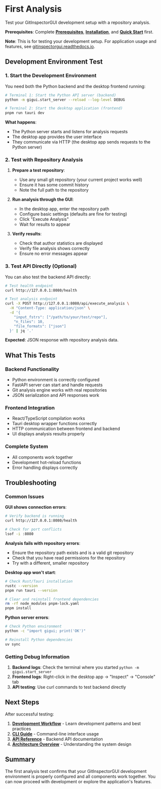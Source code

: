 # First Analysis

Test your GitInspectorGUI development setup with a repository analysis.

**Prerequisites**: Complete **[Prerequisites](01-prerequisites.md)**, **[Installation](02-installation.md)**, and **[Quick Start](03-quick-start.md)** first.

**Note**: This is for testing your development setup. For application usage and features, see [gitinspectorgui.readthedocs.io](https://gitinspectorgui.readthedocs.io/en/latest/).

## Development Environment Test

### 1. Start the Development Environment

You need both the Python backend and the desktop frontend running:

```bash
# Terminal 1: Start the Python API server (backend)
python -m gigui.start_server --reload --log-level DEBUG

# Terminal 2: Start the desktop application (frontend)
pnpm run tauri dev
```

**What happens**:

-   The Python server starts and listens for analysis requests
-   The desktop app provides the user interface
-   They communicate via HTTP (the desktop app sends requests to the Python server)

### 2. Test with Repository Analysis

1. **Prepare a test repository**:

    - Use any small git repository (your current project works well)
    - Ensure it has some commit history
    - Note the full path to the repository

2. **Run analysis through the GUI**:

    - In the desktop app, enter the repository path
    - Configure basic settings (defaults are fine for testing)
    - Click "Execute Analysis"
    - Wait for results to appear

3. **Verify results**:
    - Check that author statistics are displayed
    - Verify file analysis shows correctly
    - Ensure no error messages appear

### 3. Test API Directly (Optional)

You can also test the backend API directly:

```bash
# Test health endpoint
curl http://127.0.0.1:8080/health

# Test analysis endpoint
curl -X POST http://127.0.0.1:8080/api/execute_analysis \
  -H "Content-Type: application/json" \
  -d '{
    "input_fstrs": ["/path/to/your/test/repo"],
    "n_files": 10,
    "file_formats": ["json"]
  }' | jq '.'
```

**Expected**: JSON response with repository analysis data.

## What This Tests

### Backend Functionality

-   Python environment is correctly configured
-   FastAPI server can start and handle requests
-   Git analysis engine works with real repositories
-   JSON serialization and API responses work

### Frontend Integration

-   React/TypeScript compilation works
-   Tauri desktop wrapper functions correctly
-   HTTP communication between frontend and backend
-   UI displays analysis results properly

### Complete System

-   All components work together
-   Development hot-reload functions
-   Error handling displays correctly

## Troubleshooting

### Common Issues

**GUI shows connection errors**:

```bash
# Verify backend is running
curl http://127.0.0.1:8080/health

# Check for port conflicts
lsof -i :8080
```

**Analysis fails with repository errors**:

-   Ensure the repository path exists and is a valid git repository
-   Check that you have read permissions for the repository
-   Try with a different, smaller repository

**Desktop app won't start**:

```bash
# Check Rust/Tauri installation
rustc --version
pnpm run tauri --version

# Clear and reinstall frontend dependencies
rm -rf node_modules pnpm-lock.yaml
pnpm install
```

**Python server errors**:

```bash
# Check Python environment
python -c "import gigui; print('OK')"

# Reinstall Python dependencies
uv sync
```

### Getting Debug Information

1. **Backend logs**: Check the terminal where you started `python -m gigui.start_server`
2. **Frontend logs**: Right-click in the desktop app → "Inspect" → "Console" tab
3. **API testing**: Use curl commands to test backend directly

## Next Steps

After successful testing:

1. **[Development Workflow](../development/development-workflow.md)** - Learn development patterns and best practices
2. **[CLI Guide](cli-guide.md)** - Command-line interface usage
3. **[API Reference](../api/reference.md)** - Backend API documentation
4. **[Architecture Overview](../architecture/overview.md)** - Understanding the system design

## Summary

The first analysis test confirms that your GitInspectorGUI development environment is properly configured and all components work together. You can now proceed with development or explore the application's features.
